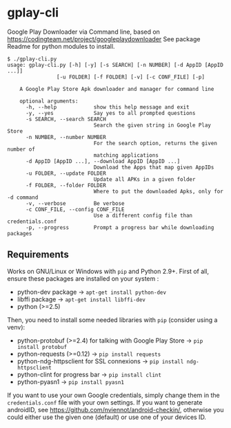 # gplay-cli
Google Play Downloader via Command line, based on https://codingteam.net/project/googleplaydownloader See package Readme for python modules to install.

	$ ./gplay-cli.py 
	usage: gplay-cli.py [-h] [-y] [-s SEARCH] [-n NUMBER] [-d AppID [AppID ...]]
                    [-u FOLDER] [-f FOLDER] [-v] [-c CONF_FILE] [-p]

		A Google Play Store Apk downloader and manager for command line

		optional arguments:
		  -h, --help            show this help message and exit
		  -y, --yes             Say yes to all prompted questions
		  -s SEARCH, --search SEARCH
		                        Search the given string in Google Play Store
		  -n NUMBER, --number NUMBER
		                        For the search option, returns the given number of
		                        matching applications
		  -d AppID [AppID ...], --download AppID [AppID ...]
		                        Download the Apps that map given AppIDs
		  -u FOLDER, --update FOLDER
		                        Update all APKs in a given folder
		  -f FOLDER, --folder FOLDER
		                        Where to put the downloaded Apks, only for -d command
		  -v, --verbose         Be verbose
		  -c CONF_FILE, --config CONF_FILE
		                        Use a different config file than credentials.conf
		  -p, --progress        Prompt a progress bar while downloading packages

Requirements
----------
Works on GNU/Linux or Windows with `pip` and Python 2.9+. First of all, ensure these packages are installed on your system : 

- python-dev package -> `apt-get install python-dev`
- libffi package -> `apt-get install libffi-dev`
- python (>=2.5)

Then, you need to install some needed libraries with `pip` (consider using a venv):

- python-protobuf (>=2.4) for talking with Google Play Store -> `pip install protobuf`
- python-requests (>=0.12) -> `pip install requests`
- python-ndg-httpsclient for SSL connexions -> `pip install ndg-httpsclient`
- python-clint for progress bar -> `pip install clint`
- python-pyasn1 -> `pip install pyasn1`

If you want to use your own Google credentials, simply change them in the `credentials.conf` file with your own settings. 
If you want to generate androidID, see https://github.com/nviennot/android-checkin/, otherwise you could either use the given one (default) or use one of your devices ID.
